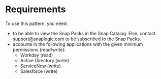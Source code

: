 # Requirements

To use this pattern, you need:

* to be able to view the Snap Packs in the Snap Catalog. Else, contact [support@snaplogic.com](mailto:support@snaplogic.com) to be subscribed to the Snap Packs.
* accounts in the following applications with the given minimum permissions (read/write):
  * Workday (read)
  * Active Directory (write)
  * ServiceNow (write)
  * Salesforce (write)
